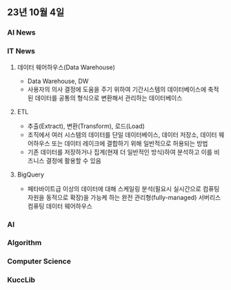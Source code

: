 ## 23년 10월 4일

### AI News

### IT News
1. 데이터 웨어하우스(Data Warehouse)
    - Data Warehouse, DW
    - 사용자의 의사 결정에 도움을 주기 위하여 기간시스템의 데이터베이스에 축적된 데이터를 공통의 형식으로 변환해서 관리하는 데이터베이스

2. ETL
    - 추출(Extract), 변환(Transform), 로드(Load)
    - 조직에서 여러 시스템의 데이터를 단일 데이터베이스, 데이터 저장소, 데이터 웨어하우스 또는 데이터 레이크에 결합하기 위해 일반적으로 허용되는 방법
    - 기존 데이터를 저장하거나 집계(현재 더 일반적인 방식)하여 분석하고 이를 비즈니스 결정에 활용할 수 있음

3. BigQuery
    - 페타바이트급 이상의 데이터에 대해 스케일링 분석(필요시 실시간으로 컴퓨팅 자원을 동적으로 확장)을 가능케 하는 완전 관리형(fully-managed) 서버리스 컴퓨팅 데이터 웨어하우스



### AI

### Algorithm

### Computer Science

### KuccLib
